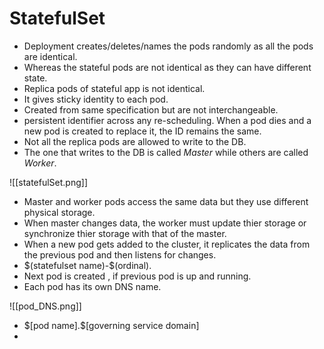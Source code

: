 # StatefulSet
- Deployment creates/deletes/names the pods randomly as all the pods are identical.
- Whereas the stateful pods are not identical as they can have different state.
- Replica pods of stateful app is not identical.
- It gives sticky identity to each pod.
- Created from same specification but are not interchangeable.
- persistent identifier across any re-scheduling. When a pod dies and a new pod is created to replace it, the ID remains the same.
- Not all the replica pods are allowed to write to the DB. 
- The one that writes to the DB is called *Master* while others are called *Worker*.

![[statefulSet.png]]

- Master and worker pods access the same data but they use different physical storage.
- When master changes data, the worker must update thier storage or synchronize thier storage with that of the master.
- When a new pod gets added to the cluster, it replicates the data from the previous pod and then listens for changes.
-  \$(statefulset name)-\$(ordinal).
-  Next pod is created , if previous pod is up and running.
-  Each pod has its own DNS name.

![[pod_DNS.png]]
	
- \$[pod name].\$[governing service domain]
- 